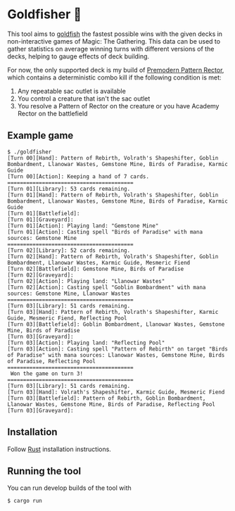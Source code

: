 # Goldfisher 🎣

This tool aims to [goldfish](https://mtg.fandom.com/wiki/Goldfishing) the fastest possible wins with the given decks in non-interactive games of Magic: The Gathering. This data can be used to gather statistics on average winning turns with different versions of the decks, helping to gauge effects of deck building.

For now, the only supported deck is my build of [Premodern Pattern Rector](https://scryfall.com/@Cadiac/decks/79289c7a-f60c-4eff-809e-d83f86dd37c0), which contains a deterministic combo kill if the following condition is met:
1. Any repeatable sac outlet is available
2. You control a creature that isn't the sac outlet
3. You resolve a Pattern of Rector on the creature or you have Academy Rector on the battlefield

## Example game

```shell
$ ./goldfisher
[Turn 00][Hand]: Pattern of Rebirth, Volrath's Shapeshifter, Goblin Bombardment, Llanowar Wastes, Gemstone Mine, Birds of Paradise, Karmic Guide
[Turn 00][Action]: Keeping a hand of 7 cards.
========================================
[Turn 01][Library]: 53 cards remaining.
[Turn 01][Hand]: Pattern of Rebirth, Volrath's Shapeshifter, Goblin Bombardment, Llanowar Wastes, Gemstone Mine, Birds of Paradise, Karmic Guide
[Turn 01][Battlefield]: 
[Turn 01][Graveyard]: 
[Turn 01][Action]: Playing land: "Gemstone Mine"
[Turn 01][Action]: Casting spell "Birds of Paradise" with mana sources: Gemstone Mine
========================================
[Turn 02][Library]: 52 cards remaining.
[Turn 02][Hand]: Pattern of Rebirth, Volrath's Shapeshifter, Goblin Bombardment, Llanowar Wastes, Karmic Guide, Mesmeric Fiend
[Turn 02][Battlefield]: Gemstone Mine, Birds of Paradise
[Turn 02][Graveyard]: 
[Turn 02][Action]: Playing land: "Llanowar Wastes"
[Turn 02][Action]: Casting spell "Goblin Bombardment" with mana sources: Gemstone Mine, Llanowar Wastes
========================================
[Turn 03][Library]: 51 cards remaining.
[Turn 03][Hand]: Pattern of Rebirth, Volrath's Shapeshifter, Karmic Guide, Mesmeric Fiend, Reflecting Pool
[Turn 03][Battlefield]: Goblin Bombardment, Llanowar Wastes, Gemstone Mine, Birds of Paradise
[Turn 03][Graveyard]: 
[Turn 03][Action]: Playing land: "Reflecting Pool"
[Turn 03][Action]: Casting spell "Pattern of Rebirth" on target "Birds of Paradise" with mana sources: Llanowar Wastes, Gemstone Mine, Birds of Paradise, Reflecting Pool
========================================
 Won the game on turn 3!
========================================
[Turn 03][Library]: 51 cards remaining.
[Turn 03][Hand]: Volrath's Shapeshifter, Karmic Guide, Mesmeric Fiend
[Turn 03][Battlefield]: Pattern of Rebirth, Goblin Bombardment, Llanowar Wastes, Gemstone Mine, Birds of Paradise, Reflecting Pool
[Turn 03][Graveyard]: 
```

## Installation

Follow [Rust](https://www.rust-lang.org/en-US/install.html) installation instructions.

## Running the tool

You can run develop builds of the tool with

```shell
$ cargo run
```
